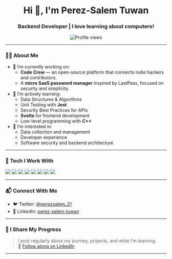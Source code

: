 <h1 align="center">Hi 👋, I'm Perez-Salem Tuwan</h1>
<h3 align="center">Backend Developer | I love learning about computers!</h3>

<p align="center">
  <img src="https://komarev.com/ghpvc/?username=perez-21&label=Profile%20views&color=0e75b6&style=flat" alt="Profile views" />
</p>

---

### 👨‍💻 About Me

- 🔭 I’m currently working on:
  - **Code Crew** — an open-source platform that connects indie hackers and contributors.
  - A **micro SaaS password manager** inspired by LastPass, focused on security and simplicity.
- 🌱 I’m actively learning:
  - Data Structures & Algorithms
  - Unit Testing with **Jest**
  - Security Best Practices for APIs
  - **Svelte** for frontend development
  - Low-level programming with **C++**
- 🎯 I’m interested in:
  - Data collection and management
  - Developer experience
  - Software security and backend architecture

---

### 🧠 Tech I Work With

<!-- You can replace or expand these badges with your actual tech stack -->
<p>
  <img src="https://img.shields.io/badge/Node.js-339933?style=flat&logo=node.js&logoColor=white" />
  <img src="https://img.shields.io/badge/Express.js-000000?style=flat&logo=express&logoColor=white" />
  <img src="https://img.shields.io/badge/MongoDB-47A248?style=flat&logo=mongodb&logoColor=white" />
  <img src="https://img.shields.io/badge/PostgreSQL-336791?style=flat&logo=postgresql&logoColor=white" />
  <img src="https://img.shields.io/badge/Svelte-FF3E00?style=flat&logo=svelte&logoColor=white" />
  <img src="https://img.shields.io/badge/Jest-C21325?style=flat&logo=jest&logoColor=white" />
  <img src="https://img.shields.io/badge/Git-F05032?style=flat&logo=git&logoColor=white" />
  <img src="https://img.shields.io/badge/Nestjs?style=flat&logo=nestjs&logoColor=blue" />
</p>

---

### 📬 Connect With Me

- 🐦 Twitter: [@perezsalem_21](https://twitter.com/perezsalem_21)
- 💼 LinkedIn: [perez-salem-tuwan](https://linkedin.com/in/perez-salem-tuwan-084173234)

---

### 📢 I Share My Progress

> I post regularly about my journey, projects, and what I’m learning.  
> 🔗 [Follow along on LinkedIn](https://linkedin.com/in/perez-salem-tuwan-084173234)

---
